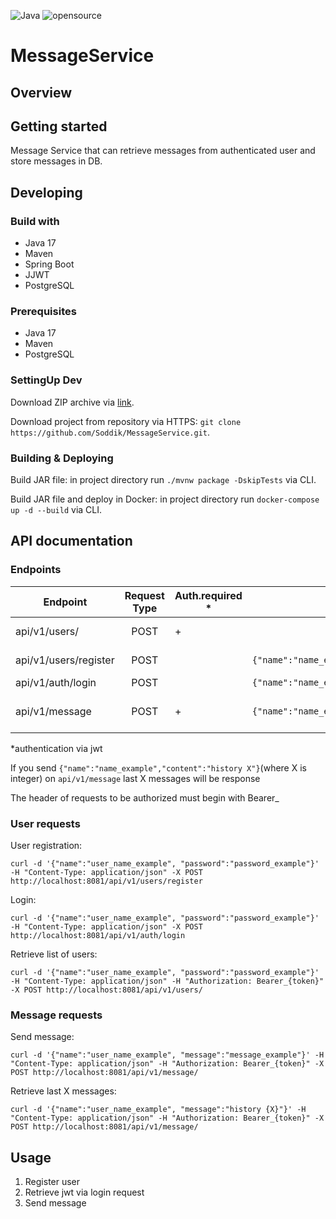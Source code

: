 ![Java](https://img.shields.io/badge/java-%23ED8B00.svg)
![opensource](https://camo.githubusercontent.com/97d4586afa582b2dcec2fa8ed7c84d02977a21c2dd1578ade6d48ed82296eb10/68747470733a2f2f6261646765732e66726170736f66742e636f6d2f6f732f76312f6f70656e2d736f757263652e7376673f763d313033)
# MessageService
## Overview

## Getting started
Message Service that can retrieve messages from authenticated user and store messages in DB.
## Developing
### Build with
- Java 17
- Maven
- Spring Boot
- JJWT
- PostgreSQL
### Prerequisites
- Java 17
- Maven
- PostgreSQL
### SettingUp Dev
Download ZIP archive via [link](https://github.com/Soddik/MessageService/archive/refs/heads/master.zip).

Download project from repository via HTTPS:
`git clone https://github.com/Soddik/MessageService.git`.

### Building & Deploying
Build JAR file: in project directory run `./mvnw package -DskipTests` via CLI.

Build JAR file and deploy in Docker: in project directory run `docker-compose up -d --build` via CLI.

## API documentation
### Endpoints
| Endpoint              | Request Type | Auth.required * | Request body example                                    | Response code |              Description |
|-----------------------|:------------:|-----------------|---------------------------------------------------------|---------------|-------------------------:|
| api/v1/users/         |     POST     | +               |                                                         | 200           |    Returns list of users |
| api/v1/users/register |     POST     |                 | `{"name":"name_example","password":"password_example"}` | 201           |        Register new user |
| api/v1/auth/login     |     POST     |                 | `{"name":"name_example","password":"password_example"}` | 200           |              Returns jwt |
| api/v1/message        |     POST     | +               | `{"name":"name_example","content":"msg_example"}`       | 201           | Logs an incoming message |

*authentication via jwt

If you send `{"name":"name_example","content":"history X"}`(where X is integer) on `api/v1/message` last X messages will be response

The header of requests to be authorized must begin with Bearer_

### User requests
User registration: 

`curl -d '{"name":"user_name_example", "password":"password_example"}' -H "Content-Type: application/json" -X POST http://localhost:8081/api/v1/users/register`

Login: 

`curl -d '{"name":"user_name_example", "password":"password_example"}' -H "Content-Type: application/json" -X POST http://localhost:8081/api/v1/auth/login`

Retrieve list of users: 

`curl -d '{"name":"user_name_example", "password":"password_example"}' -H "Content-Type: application/json" -H "Authorization: Bearer_{token}" -X POST http://localhost:8081/api/v1/users/`

### Message requests
Send message:

`curl -d '{"name":"user_name_example", "message":"message_example"}' -H "Content-Type: application/json" -H "Authorization: Bearer_{token}" -X POST http://localhost:8081/api/v1/message/`

Retrieve last X messages:

`curl -d '{"name":"user_name_example", "message":"history {X}"}' -H "Content-Type: application/json" -H "Authorization: Bearer_{token}" -X POST http://localhost:8081/api/v1/message/`
## Usage
1. Register user
2. Retrieve jwt via login request
3. Send message
